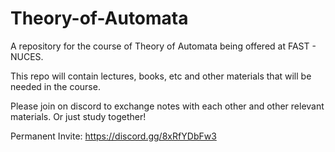 # Theory-of-Automata
A repository for the course of Theory of Automata being offered at FAST - NUCES.

This repo will contain lectures, books, etc and other materials that will be needed in the course.

Please join on discord to exchange notes with each other and other relevant materials.
Or just study together!

Permanent Invite: https://discord.gg/8xRfYDbFw3

